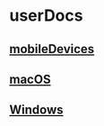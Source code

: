 # userDocs

## [mobileDevices](https://github.com/pewtrusts/endpointDocs/blob/main/userDocs/mobileDevices/ReadMe.md)

## [macOS](https://github.com/pewtrusts/endpointDocs/blob/main/userDocs/macOS/ReadMe.md)

## [Windows](https://github.com/pewtrusts/endpointDocs/blob/main/userDocs/Windows/ReadMe.md)